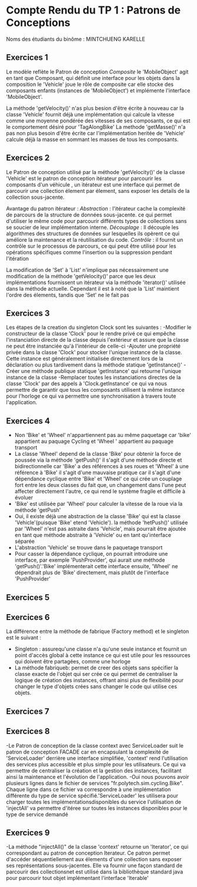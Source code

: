 # Compte Rendu du TP 1 : Patrons de Conceptions

Noms des étudiants du binôme : MINTCHUENG KARELLE

## Exercices 1

Le modèle reflète le Patron de conception *Composite* le 'MobileObject' agit en tant que Composant, qui définit une interface pour les objets dans la composition
le 'Vehicle' joue le rôle de composite car elle stocke des composants enfants (instances de 'MobileObject') et implémente l'interface 'MobileObject'.

La méthode 'getVelocity()' n'as plus besion d'être écrite à nouveau car la classe 'Vehicle' fournit déjà une implémentation qui calcule la vitesse comme 
une moyenne pondérée des vitesses de ses composants, ce qui est le comportement désiré pour 'TagAlongBike'
La methode 'getMasse()' n'a pas non plus besoin d'être écrite car l'implémentation heritée de 'Vehicle' calcule déjà la masse en sommant les masses de tous les composants.

## Exercices 2

Le Patron de conception utilisé par la méthode 'getVelocity()' de la classe 'Vehicle' est le patron de conception itérateur pour parcourir les composants d'un véhicule , un 
itérateur est une interface qui permet de parcourir une collection élement par élement, sans exposer les details de la collection sous-jacente.

Avantage du patron itérateur : *Abstraction* : l'itérateur cache la complexité de parcours de la structure de données sous-jacente. ce qui permet d'utiliser le même code pour 
parcourir différents types de collections sans se soucier de leur implémentation interne.
*Découplage* : Il découple les algorithmes des structures de données sur lesquelles ils opèrent ce qui améliore la maintenance et la réutilisation du code.
*Contrôle* : il fournit un contrôle sur le processus de parcours, ce qui peut être utilisé pour les opérations spécifiques comme l'insertion ou la suppression pendant l'itération

La modification de 'Set' à 'List' n'implique pas nécessairement une modification de la méthode 'getVelocity()' parce que les deux implémentations fournissent un itérateur via la méthode 'iterator()' utilisée dans la méthode actuelle. Cependant il est à noté que 
la 'List' maintient l'ordre des élements, tandis que 'Set' ne le fait pas 

## Exercices 3

Les étapes de la creation du singleton Clock sont les suivantes : 
-Modifier le constructeur de la classe 'Clock' pour le rendre privé ce qui empêche l'instanciation directe de la classe depuis l'extérieur et assure que la classe ne peut être instanciée qu'à l'intérieur de celle-ci
-Ajouter une propriété privée dans la classe 'Clock' pour stocker l'unique instance de la classe. Cette instance est généralement initialisée directement lors de la déclaration ou plus tardivement dans la méthode statique 'getInstance()'
-Créer une méthode publique statique 'getInstance' qui retourne l'unique instance de la classe 
-Remplacer toutes les instanciations directes de la classe 'Clock' par des appels à 'Clock.getInstance' ce qui va nous permettre de garantir que tous les composants utilisent la même instance pour l'horloge ce qui va permettre une synchronisation à travers toute l'application.

## Exercices 4

- Non 'Bike' et 'Wheel' n'appartiennent pas au même paquetage car 'bike' appartient au paquage Cycling et 'Wheel ' appartient au paquage transport
- La classe 'Wheel' depend de la classe 'Bike' pour obtenir la force de poussée via la méthode 'getPush()' il s'agit d'une méthode directe et bidirectionnelle car 'Bike' a des références à ses roues 
et 'Wheel' à une référence à 'Bike' il s'agit d'une mauvaise pratique car il s'agit d'une dépendance cyclique entre 'Bike' et 'Wheel'
ce qui crée un couplage fort entre les deux classes du fait que, un changement dans l'une peut affecter directement l'autre, ce qui rend le système fragile et difficile à évoluer 
- 'Bike' est utilisée par 'Wheel' pour calculer la vitesse de la roue via la méthode 'getPush'
- Oui, il existe déjà une abstraction de la classe 'Bike' qui est la classe 'Vehicle'(puisque 'Bike' etend 'Vehicle'). la méthode 'hetPush()' utilisée par 'Wheel' n'est pas astraite dans 'Vehicle', mais 
pourrait être ajoutée en tant que méthode abstraite à 'Vehicle' ou en tant qu'interface séparée
- L'abstraction 'Vehicle' se trouve dans le paquetage transport 
- Pour casser la dépendance cyclique, on pourrait introduire une interface, par exemple 'PushProvider', qui aurait une méthode 'getPush()'.'Bike' implémenterait cette interface ensuite, 'Wheel' ne dépendrait plus de 'Bike' directement, mais plutôt de l'interface 'PushProvider'


## Exercices 5


## Exercices 6

La différence entre la méthode de fabrique (Factory method) et le singleton est le suivant :
- Singleton : assurequ'une classe n'a qu'une seule instance et fournit un point d'accès global à cette instance ce qui est utile pour les ressources qui doivent être partagées, comme 
une horloge
- La méthode fabriqueb: permet de creer des objets sans spécifier la classe exacte de l'objet qui ser crée ce qui permet de centraliser la logique de création des instances, offrant ainsi plus de flexibilité pour changer le type d'objets
crées sans changer le code qui utilise ces objets.

## Exercices 7

## Exercices 8

-Le Patron de conception de la classe context avec ServiceLoader suit le patron de conception FACADE car en encapsulant la complexité de 'ServiceLoader' derrière une interface simplifiée, 'context' rend l'utilisation des services plus accessible et plus 
simple pour les utilisateurs. Ce qui va permettre de centraliser la création et la gestion des instances, facilitant ainsi la maintenance et l'évolution de l'application.
-Oui nous pouvons avoir plusieurs lignes dans le fichier de services "fr.polytech.sim.cycling.Bike". Chaque ligne dans ce fichier va correspondre à une implémentation différente du type de service spécifié.'ServiceLoader' les utilisera pour charger toutes les implémentationsdisponibles du service
l'utilisation de 'injectAll' va permettre d'itéree sur toutes les instances disponibles pour le type de service demandé 

## Exercices 9
-La méthode "injectAll()" de la classe 'context' retourne un 'Iterator', ce qui correspondant au patron de conception Iterateur. Ce patron permet d'accéder séquentiellement aux élements d'une collection sans exposer ses représentations sous-jacentes.
Elle va fournir une façon standard de parcourir des collectionsnet est utilisé dans la bibliothèque standard java pour parcourir tout objet implémentant l'interface 'Iterable'
